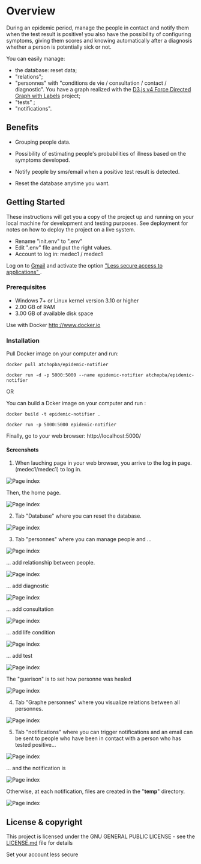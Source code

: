 # Overview

During an epidemic period, manage the people in contact and notify them when the test result is positive! you also have the possibility of configuring symptoms, giving them scores and knowing automatically after a diagnosis whether a person is potentially sick or not.

You can easily manage:
- the database: reset data;
- "relations";
- "personnes" with "conditions de vie / consultation / contact / diagnostic". You have a graph realized with the [D3.js v4 Force Directed Graph with Labels](https://bl.ocks.org/heybignick/3faf257bbbbc7743bb72310d03b86ee8) project;
- "tests" ;
- "notifications".

## Benefits 

* Grouping people data.

* Possibility of estimating people's probabilities of illness based on the symptoms developed.

* Notify people by sms/email when a positive test result is detected.

* Reset the database anytime you want.

## Getting Started

These instructions will get you a copy of the project up and running on your local machine for development and testing purposes. See deployment for notes on how to deploy the project on a live system.

- Rename "init.env" to ".env"
- Edit ".env" file and put the right values.
- Account to log in: medec1 / medec1


Log on to [Gmail](http://www.gmail.com) and activate the option ["Less secure access to applications" ]( https://myaccount.google.com/lesssecureapps ).

### Prerequisites

* Windows 7+ or Linux kernel version 3.10 or higher
* 2.00 GB of RAM
* 3.00 GB of available disk space

Use with Docker http://www.docker.io

### Installation

Pull Docker image on your computer and run:
```
docker pull atchopba/epidemic-notifier

docker run -d -p 5000:5000 --name epidemic-notifier atchopba/epidemic-notifier
```
OR 

You can build a Dcker image on your computer and run :
```
docker build -t epidemic-notifier .

docker run -p 5000:5000 epidemic-notifier
```
Finally, go to your web browser: http://localhost:5000/

#### Screenshots
1. When lauching page in your web browser, you arrive to the log in page. (medec1/medec1) to log in.

![Page index](epidemic_notifier/static/images/00-0-login.PNG)

Then, the home page.

![Page index](epidemic_notifier/static/images/00-accueil.PNG)

2. Tab "Database" where you can reset the database. 

![Page index](epidemic_notifier/static/images/01-db.PNG)

3. Tab "personnes" where you can manage people and ...

![Page index](epidemic_notifier/static/images/03-personne.PNG)

... add relationship between people.

![Page index](epidemic_notifier/static/images/04-personne_relations.png)

... add diagnostic

![Page index](epidemic_notifier/static/images/04-personne_diagnostic.png)

... add consultation

![Page index](epidemic_notifier/static/images/04-personne_consultation.png)

... add life condition

![Page index](epidemic_notifier/static/images/04-personne_condition_vie.png)

... add test

![Page index](epidemic_notifier/static/images/04-04-personne_test.png)

The "guerison" is to set how personne was healed

![Page index](epidemic_notifier/static/images/04-personne_guerison.png)

4. Tab "Graphe personnes" where you visualize relations between all personnes.

![Page index](epidemic_notifier/static/images/05-graph.PNG)

5. Tab "notifications" where you can trigger notifications and an email can be sent to people who have been in contact with a person who has tested positive...

![Page index](epidemic_notifier/static/images/08-notification.PNG)

... and the notification is 

![Page index](epidemic_notifier/static/images/09-notif_email.PNG)

Otherwise, at each notification, files are created in the "__temp__" directory.

![Page index](epidemic_notifier/static/images/10-tree.PNG)

## License & copyright

This project is licensed under the GNU GENERAL PUBLIC LICENSE - see the [LICENSE.md](LICENSE.md) file for details

Set your account less secure
